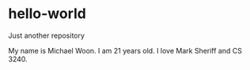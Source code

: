 # hello-world
Just another repository

My name is Michael Woon. I am 21 years old. I love Mark Sheriff and CS 3240.
